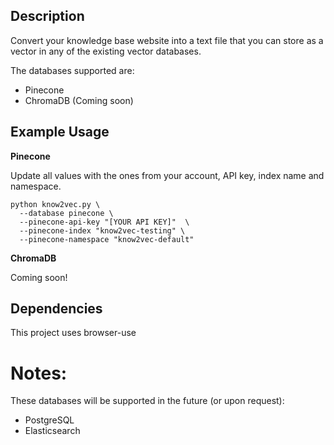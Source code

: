 ## Description

Convert your knowledge base website into a text file that you can store as a vector in any of the existing vector databases.

The databases supported are:

* Pinecone
* ChromaDB (Coming soon)

## Example Usage

**Pinecone**

Update all values with the ones from your account, API key, index name and namespace.

```
python know2vec.py \
  --database pinecone \
  --pinecone-api-key "[YOUR API KEY]"  \
  --pinecone-index "know2vec-testing" \
  --pinecone-namespace "know2vec-default"
```

**ChromaDB**

Coming soon!


## Dependencies

This project uses browser-use


# Notes:

These databases will be supported in the future (or upon request):

* PostgreSQL
* Elasticsearch

